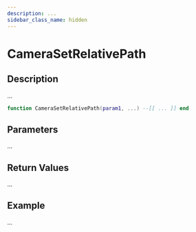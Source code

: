 ```yaml
---
description: ...
sidebar_class_name: hidden
---
```


# CameraSetRelativePath

## Description

...

```lua
function CameraSetRelativePath(param1, ...) --[[ ... ]] end
```

## Parameters

...

## Return Values

...

## Example

...

